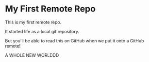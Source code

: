 # My First Remote Repo

This is my first remote repo.

It started life as a local git repository.

But you'll be able to read this on GitHub when we put it onto a GitHub remote!

A WHOLE NEW WORLDDD
